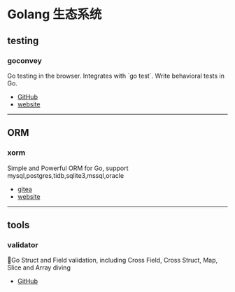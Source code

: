 # Golang 生态系统

## testing

### goconvey

Go testing in the browser. Integrates with \`go test\`. Write behavioral tests in Go. 

- [GitHub](https://github.com/smartystreets/goconvey)
- [website](http://goconvey.co/)

---

## ORM

### xorm

Simple and Powerful ORM for Go, support mysql,postgres,tidb,sqlite3,mssql,oracle

- [gitea](https://gitea.com/xorm/xorm)
- [website](https://xorm.io/)

---

## tools

### validator

💯Go Struct and Field validation, including Cross Field, Cross Struct, Map, Slice and Array diving

- [GitHub](https://github.com/go-playground/validator)
